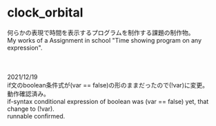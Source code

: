 # clock_orbital
何らかの表現で時間を表示するプログラムを制作する課題の制作物。<br>
My works of a Assignment in school "Time showing program on any expression".<br>
<br><br><br>
2021/12/19<br>
if文のboolean条件式が(var == false)の形のままだったので(!var)に変更。<br>
動作確認済み。<br>
if-syntax conditional expression of boolean was (var == false) yet, that change to (!var).<br>
runnable confirmed.
